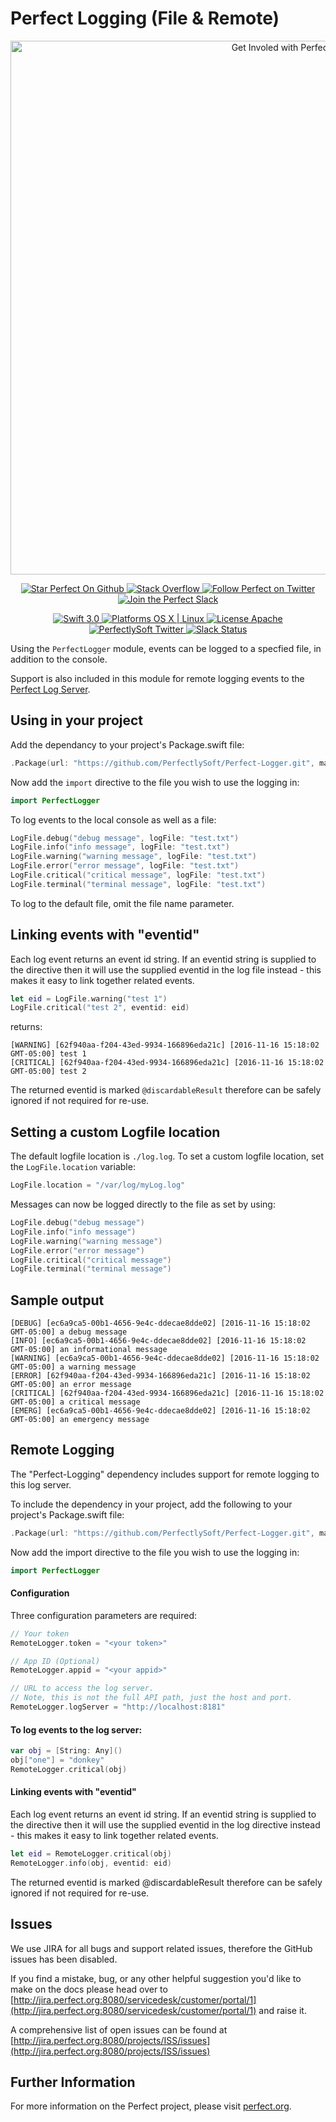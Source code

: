 # Perfect Logging (File & Remote)

<p align="center">
    <a href="http://perfect.org/get-involved.html" target="_blank">
        <img src="http://perfect.org/assets/github/perfect_github_2_0_0.jpg" alt="Get Involed with Perfect!" width="854" />
    </a>
</p>

<p align="center">
    <a href="https://github.com/PerfectlySoft/Perfect" target="_blank">
        <img src="http://www.perfect.org/github/Perfect_GH_button_1_Star.jpg" alt="Star Perfect On Github" />
    </a>  
    <a href="http://stackoverflow.com/questions/tagged/perfect" target="_blank">
        <img src="http://www.perfect.org/github/perfect_gh_button_2_SO.jpg" alt="Stack Overflow" />
    </a>  
    <a href="https://twitter.com/perfectlysoft" target="_blank">
        <img src="http://www.perfect.org/github/Perfect_GH_button_3_twit.jpg" alt="Follow Perfect on Twitter" />
    </a>  
    <a href="http://perfect.ly" target="_blank">
        <img src="http://www.perfect.org/github/Perfect_GH_button_4_slack.jpg" alt="Join the Perfect Slack" />
    </a>
</p>

<p align="center">
    <a href="https://developer.apple.com/swift/" target="_blank">
        <img src="https://img.shields.io/badge/Swift-3.0-orange.svg?style=flat" alt="Swift 3.0">
    </a>
    <a href="https://developer.apple.com/swift/" target="_blank">
        <img src="https://img.shields.io/badge/Platforms-OS%20X%20%7C%20Linux%20-lightgray.svg?style=flat" alt="Platforms OS X | Linux">
    </a>
    <a href="http://perfect.org/licensing.html" target="_blank">
        <img src="https://img.shields.io/badge/License-Apache-lightgrey.svg?style=flat" alt="License Apache">
    </a>
    <a href="http://twitter.com/PerfectlySoft" target="_blank">
        <img src="https://img.shields.io/badge/Twitter-@PerfectlySoft-blue.svg?style=flat" alt="PerfectlySoft Twitter">
    </a>
    <a href="http://perfect.ly" target="_blank">
        <img src="http://perfect.ly/badge.svg" alt="Slack Status">
    </a>
</p>

Using the `PerfectLogger` module, events can be logged to a specfied file, in addition to the console.

Support is also included in this module for remote logging events to the [Perfect Log Server](https://github.com/PerfectServers/Perfect-LogServer).

## Using in your project

Add the dependancy to your project's Package.swift file:

``` swift
.Package(url: "https://github.com/PerfectlySoft/Perfect-Logger.git", majorVersion: 1),
```

Now add the `import` directive to the file you wish to use the logging in:

``` swift
import PerfectLogger
```

To log events to the local console as well as a file:

``` swift
LogFile.debug("debug message", logFile: "test.txt")
LogFile.info("info message", logFile: "test.txt")
LogFile.warning("warning message", logFile: "test.txt")
LogFile.error("error message", logFile: "test.txt")
LogFile.critical("critical message", logFile: "test.txt")
LogFile.terminal("terminal message", logFile: "test.txt")
```

To log to the default file, omit the file name parameter.

## Linking events with "eventid"

Each log event returns an event id string. If an eventid string is supplied to the directive then it will use the supplied eventid in the log file instead - this makes it easy to link together related events.

``` swift
let eid = LogFile.warning("test 1")
LogFile.critical("test 2", eventid: eid)
```

returns:

```
[WARNING] [62f940aa-f204-43ed-9934-166896eda21c] [2016-11-16 15:18:02 GMT-05:00] test 1
[CRITICAL] [62f940aa-f204-43ed-9934-166896eda21c] [2016-11-16 15:18:02 GMT-05:00] test 2
```

The returned eventid is marked `@discardableResult` therefore can be safely ignored if not required for re-use.


## Setting a custom Logfile location

The default logfile location is `./log.log`. To set a custom logfile location, set the `LogFile.location` variable:

``` swift
LogFile.location = "/var/log/myLog.log"
```

Messages can now be logged directly to the file as set by using:

``` swift
LogFile.debug("debug message")
LogFile.info("info message")
LogFile.warning("warning message")
LogFile.error("error message")
LogFile.critical("critical message")
LogFile.terminal("terminal message")
```

## Sample output

```
[DEBUG] [ec6a9ca5-00b1-4656-9e4c-ddecae8dde02] [2016-11-16 15:18:02 GMT-05:00] a debug message
[INFO] [ec6a9ca5-00b1-4656-9e4c-ddecae8dde02] [2016-11-16 15:18:02 GMT-05:00] an informational message
[WARNING] [ec6a9ca5-00b1-4656-9e4c-ddecae8dde02] [2016-11-16 15:18:02 GMT-05:00] a warning message
[ERROR] [62f940aa-f204-43ed-9934-166896eda21c] [2016-11-16 15:18:02 GMT-05:00] an error message
[CRITICAL] [62f940aa-f204-43ed-9934-166896eda21c] [2016-11-16 15:18:02 GMT-05:00] a critical message
[EMERG] [ec6a9ca5-00b1-4656-9e4c-ddecae8dde02] [2016-11-16 15:18:02 GMT-05:00] an emergency message
```

## Remote Logging

The "Perfect-Logging" dependency includes support for remote logging to this log server.

To include the dependency in your project, add the following to your project's Package.swift file:

``` swift
.Package(url: "https://github.com/PerfectlySoft/Perfect-Logger.git", majorVersion: 1),
```

Now add the import directive to the file you wish to use the logging in:

``` swift 
import PerfectLogger
```

#### Configuration
Three configuration parameters are required:

``` swift
// Your token
RemoteLogger.token = "<your token>"

// App ID (Optional)
RemoteLogger.appid = "<your appid>"

// URL to access the log server. 
// Note, this is not the full API path, just the host and port.
RemoteLogger.logServer = "http://localhost:8181"

```


#### To log events to the log server:

``` swift
var obj = [String: Any]()
obj["one"] = "donkey"
RemoteLogger.critical(obj)
```

#### Linking events with "eventid"

Each log event returns an event id string. If an eventid string is supplied to the directive then it will use the supplied eventid in the log directive instead - this makes it easy to link together related events.

``` swift
let eid = RemoteLogger.critical(obj)
RemoteLogger.info(obj, eventid: eid)
```

The returned eventid is marked @discardableResult therefore can be safely ignored if not required for re-use.


## Issues

We use JIRA for all bugs and support related issues, therefore the GitHub issues has been disabled.

If you find a mistake, bug, or any other helpful suggestion you'd like to make on the docs please head over to [http://jira.perfect.org:8080/servicedesk/customer/portal/1](http://jira.perfect.org:8080/servicedesk/customer/portal/1) and raise it.

A comprehensive list of open issues can be found at [http://jira.perfect.org:8080/projects/ISS/issues](http://jira.perfect.org:8080/projects/ISS/issues)



## Further Information
For more information on the Perfect project, please visit [perfect.org](http://perfect.org).
